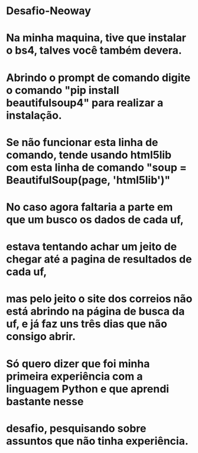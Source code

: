 # Desafio-Neoway
# Na minha maquina, tive que instalar o bs4, talves você também devera. 
# Abrindo o prompt de comando digite o comando "pip install beautifulsoup4" para realizar a instalação.


# Se não funcionar esta linha de comando, tende usando html5lib com esta linha de comando "soup = BeautifulSoup(page, 'html5lib')"

# No caso agora faltaria a parte em que um busco os dados de cada uf,
# estava tentando achar um jeito de chegar até a pagina de resultados de cada uf,
# mas pelo jeito o site dos correios não está abrindo na página de busca da uf, e já faz uns três dias que não consigo abrir.
# Só quero dizer que foi minha primeira experiência com a linguagem Python e que aprendi bastante nesse 
# desafio, pesquisando sobre assuntos que não tinha experiência.

